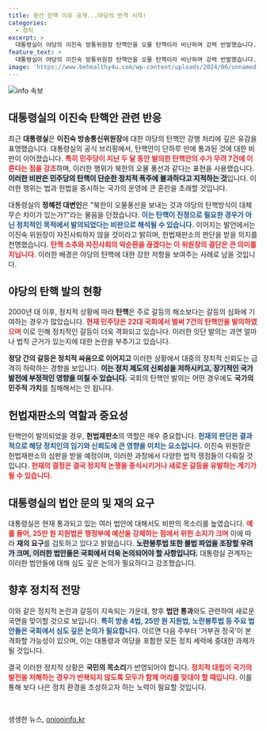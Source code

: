 ```yaml
---
title: 용산 탄핵 이유 공개...야당의 반격 시작!
categories:
  - 정치
excerpt: >
  대통령실이 야당의 이진숙 방통위원장 탄핵안을 오물 탄핵이라 비난하며 강력 반발했습니다. 헌법재판소의 판단을 받겠다는 이진숙 위원장의 입장과 함께, 국회 통과 법안들에 대한 위헌 우려도 커지고 있어 거부권 정국이 다시 시작될 조짐입니다.
feature_text: >
  대통령실이 야당의 이진숙 방통위원장 탄핵안을 오물 탄핵이라 비난하며 강력 반발했습니다. 헌법재판소의 판단을 받겠다는 이진숙 위원장의 입장과 함께, 국회 통과 법안들에 대한 위헌 우려도 커지고 있어 거부권 정국이 다시 시작될 조짐입니다.
image: 'https://www.behealthy4u.com/wp-content/uploads/2024/06/unnamed-file.png'
---
```


<p><img src="https://www.behealthy4u.com/wp-content/uploads/2024/06/unnamed-file.png" alt="info 속보" /></p>

<h2 data-ke-size="size26">대통령실의 이진숙 탄핵안 관련 반응</h2>

<p data-ke-size="size16">최근 <b>대통령실</b>은 <b>이진숙 방송통신위원장</b>에 대한 야당의 탄핵안 강행 처리에 깊은 유감을 표명했습니다. 대통령실의 공식 브리핑에서, 탄핵안이 단하루 만에 통과된 것에 대한 비판이 이어졌습니다. <b><span style="color: #ee2323;">특히 민주당이 지난 두 달 동안 발의한 탄핵안의 수가 무려 7건에 이른다는 점을 강조</span></b>하며, 이러한 행위가 북한의 오물 풍선과 같다는 표현을 사용했습니다. <b><span style="background-color: #21538527;">이러한 비판은 민주당의 탄핵이 단순한 정치적 폭주에 불과하다고 지적하는 것</span></b>입니다. 이러한 행위는 법과 헌법을 중시하는 국가의 운영에 큰 혼란을 초래할 것입니다.</p>

<p data-ke-size="size16">대통령실의 <b>정혜전 대변인</b>은 "북한이 오물풍선을 보내는 것과 야당의 탄핵방식이 대체 무슨 차이가 있는가?"라는 물음을 던졌습니다. <b><span style="color: #1a5490;">이는 탄핵이 진정으로 필요한 경우가 아닌 정치적인 목적에서 발의되었다는 비판으로 해석될 수 있습니다.</span></b> 이어지는 발언에서는 이진숙 위원장이 자진사퇴하지 않을 것이라고 밝히며, 헌법재판소의 판단을 받을 의지를 천명했습니다. <b><span style="color: #ee2323;">탄핵 소추와 자진사퇴의 악순환을 끊겠다는 이 위원장의 결단은 큰 의미를 지닙니다.</span></b> 이러한 배경은 야당의 탄핵에 대한 강한 저항을 보여주는 사례로 남을 것입니다.</p>

<h2 data-ke-size="size26">야당의 탄핵 발의 현황</h2>

<p data-ke-size="size16">2000년 대 이후, 정치적 상황에 따라 <b>탄핵</b>은 주로 갈등의 해소보다는 갈등의 심화에 기여하는 경우가 많았습니다. <b><span style="color: #ee2323;">현재 민주당은 22대 국회에서 벌써 7건의 탄핵안을 발의하였으며</span></b> 이로 인해 정치적인 갈등이 더욱 격화되고 있습니다. 이러한 잇단 발의는 과연 얼마나 법적 근거가 있는지에 대한 논란을 부추기고 있습니다.</p>

<p data-ke-size="size16"><b>정당 간의 갈등은 정치적 싸움으로 이어지고</b> 이러한 상황에서 대중의 정치적 신뢰도는 급격히 하락하는 경향을 보입니다. <b><span style="background-color: #21538527;">이는 정치 제도의 신뢰성을 저하시키고, 장기적인 국가 발전에 부정적인 영향을 미칠 수 있습니다.</span></b> 국회의 탄핵안 발의는 어떤 경우에도 <b>국가의 민주적 가치</b>를 침해해서는 안 됩니다.</p>

<h2 data-ke-size="size26">헌법재판소의 역할과 중요성</h2>

<p data-ke-size="size16">탄핵안이 발의되었을 경우, <b>헌법재판소</b>의 역할은 매우 중요합니다. <b><span style="color: #1a5490;">헌재의 판단은 결과적으로 해당 정치인의 임기와 신뢰도에 큰 영향을 미치는 요소입니다.</span></b> 이진숙 위원장은 헌법재판소의 심판을 받을 예정이며, 이러한 과정에서 다양한 법적 쟁점들이 다뤄질 것입니다. <b><span style="color: #ee2323;">헌재의 결정은 결국 정치적 논쟁을 종식시키거나 새로운 갈등을 유발하는 계기가 될 수 있습니다.</span></b></p>

<h2 data-ke-size="size26">대통령실의 법안 문의 및 재의 요구</h2>

<p data-ke-size="size16">대통령실은 현재 통과되고 있는 여러 법안에 대해서도 비판의 목소리를 높였습니다. <b><span style="color: #ee2323;">예를 들어, 25만 원 지원법은 행정부에 예산을 강제하는 점에서 위헌 소지가 크며</span></b> 이에 따라 <b>재의 요구</b>를 검토하고 있다고 밝혔습니다. <b><span style="background-color: #21538527;">노란봉투법 또한 불법 파업을 조장할 우려가 크며, 이러한 법안들은 국회에서 더욱 논의되어야 할 사항입니다.</span></b> 대통령실 관계자는 이러한 법안들에 대해 심도 깊은 논의가 필요하다고 강조했습니다.</p>

<h2 data-ke-size="size26">향후 정치적 전망</h2>

<p data-ke-size="size16">이와 같은 정치적 논란과 갈등이 지속되는 가운데, 향후 <b>법안 통과</b>와도 관련하여 새로운 국면을 맞이할 것으로 보입니다. <b><span style="color: #1a5490;">특히 방송 4법, 25만 원 지원법, 노란봉투법 등 주요 법안들은 국회에서 심도 깊은 논의가 필요합니다.</span></b> 이르면 다음 주부터 '거부권 정국'이 본격화할 가능성이 있으며, 이는 대통령과 여당을 포함한 모든 정치 세력에 중대한 과제가 될 것입니다.</p>

<p data-ke-size="size16">결국 이러한 정치적 상황은 <b>국민의 목소리</b>가 반영되어야 합니다. <b><span style="color: #ee2323;">정치적 대립이 국가의 발전을 저해하는 경우가 반복되지 않도록 모두가 함께 머리를 맞대야 할 때입니다.</span></b> 이를 통해 보다 나은 정치 환경을 조성하고자 하는 노력이 필요할 것입니다.</p>

<p data-ke-size="size16">&nbsp;</p>
생생한 뉴스, <a href="https://onioninfo.kr" rel="dofollow">onioninfo.kr</a>


